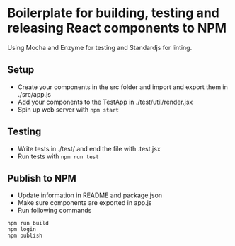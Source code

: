 # Boilerplate for building, testing and releasing React components to NPM
Using Mocha and Enzyme for testing and Standardjs for linting.

## Setup
* Create your components in the src folder and import and export them in ./src/app.js
* Add your components to the TestApp in ./test/util/render.jsx
* Spin up web server with `npm start`

## Testing
* Write tests in ./test/ and end the file with .test.jsx
* Run tests with `npm run test`

## Publish to NPM
* Update information in README and package.json
* Make sure components are exported in app.js
* Run following commands
```
npm run build
npm login
npm publish
```
